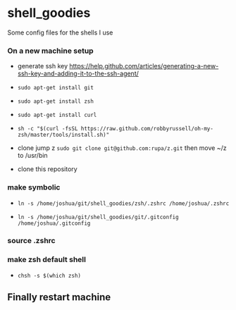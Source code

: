# shell_goodies
Some config files for the shells I use 
### On a new machine setup
* generate ssh key https://help.github.com/articles/generating-a-new-ssh-key-and-adding-it-to-the-ssh-agent/

* `sudo apt-get install git`
* `sudo apt-get install zsh`
* `sudo apt-get install curl`
* `sh -c "$(curl -fsSL https://raw.github.com/robbyrussell/oh-my-zsh/master/tools/install.sh)"`

* clone jump z `sudo git clone git@github.com:rupa/z.git` then move ~/z to /usr/bin 

* clone this repository

### make symbolic
* `ln -s /home/joshua/git/shell_goodies/zsh/.zshrc /home/joshua/.zshrc`

* `ln -s /home/joshua/git/shell_goodies/git/.gitconfig /home/joshua/.gitconfig`

### source .zshrc

### make zsh default shell
* `chsh -s $(which zsh)`

## Finally restart machine
